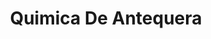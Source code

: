---
title: "Quimica De Antequera"
url: /oaxaca-de-juarez/quimica-de-antequera/
shop: suministros médicos
---